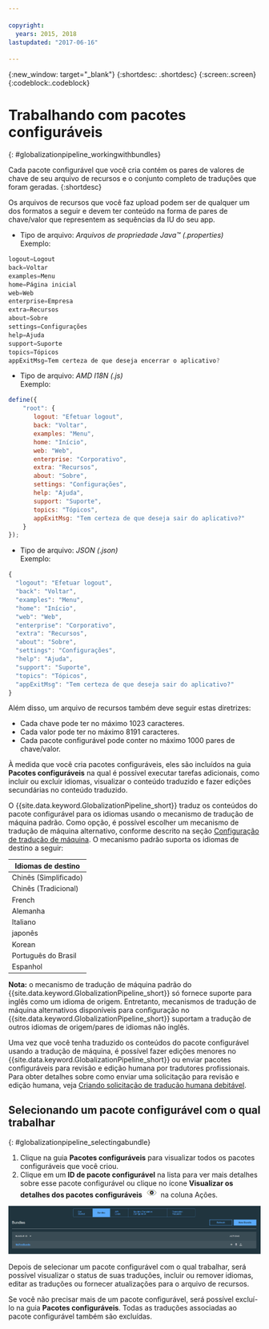 ```yaml
---

copyright:
  years: 2015, 2018
lastupdated: "2017-06-16"

---
```


{:new_window: target="_blank"}
{:shortdesc: .shortdesc}
{:screen:.screen}
{:codeblock:.codeblock}


# Trabalhando com pacotes configuráveis
{: #globalizationpipeline_workingwithbundles}

Cada pacote configurável que você cria contém os pares de valores de chave de seu arquivo de recursos e o conjunto completo de traduções que foram geradas.
{:shortdesc}

Os arquivos de recursos que você faz upload podem ser de qualquer um dos formatos a seguir e devem ter conteúdo na forma de pares de chave/valor que representem as sequências da IU do seu app.


* Tipo de arquivo: *Arquivos de propriedade Java™ (.properties)*<br>
Exemplo:
```js
logout=Logout
back=Voltar
examples=Menu
home=Página inicial
web=Web
enterprise=Empresa
extra=Recursos
about=Sobre
settings=Configurações
help=Ajuda
support=Suporte
topics=Tópicos
appExitMsg=Tem certeza de que deseja encerrar o aplicativo?
```
* Tipo de arquivo: *AMD I18N (.js)*<br>
Exemplo:
```js
define({
    "root": {
       logout: "Efetuar logout",
       back: "Voltar",
       examples: "Menu",
       home: "Início",
       web: "Web",
       enterprise: "Corporativo",
       extra: "Recursos",
       about: "Sobre",
       settings: "Configurações",
       help: "Ajuda",
       support: "Suporte",
       topics: "Tópicos",
       appExitMsg: "Tem certeza de que deseja sair do aplicativo?"
    }
});
```
* Tipo de arquivo: *JSON (.json)*<br>
Exemplo:
```js
{
  "logout": "Efetuar logout",
  "back": "Voltar",
  "examples": "Menu",
  "home": "Início",
  "web": "Web",
  "enterprise": "Corporativo",
  "extra": "Recursos",
  "about": "Sobre",
  "settings": "Configurações",
  "help": "Ajuda",
  "support": "Suporte",
  "topics": "Tópicos",
  "appExitMsg": "Tem certeza de que deseja sair do aplicativo?"
}
```

Além disso, um arquivo de recursos também deve seguir estas diretrizes:
* Cada chave pode ter no máximo 1023 caracteres.
* Cada valor pode ter no máximo 8191 caracteres.
* Cada pacote configurável pode conter no máximo 1000 pares de chave/valor.

À medida que você cria pacotes configuráveis, eles são incluídos na guia **Pacotes configuráveis** na qual é possível executar tarefas adicionais, como incluir ou excluir idiomas, visualizar o conteúdo traduzido e fazer edições secundárias no conteúdo traduzido. 

O {{site.data.keyword.GlobalizationPipeline_short}} traduz os conteúdos do pacote configurável para os idiomas usando o mecanismo de tradução de máquina padrão. Como
opção, é possível escolher um mecanismo de tradução de máquina alternativo, conforme
descrito na seção
[Configuração
de tradução de máquina](/docs/services/GlobalizationPipeline/managetranslations.html#machineconfig). O mecanismo padrão suporta os idiomas de destino a seguir:

<table>
<thead>
<tr>
<th>Idiomas de destino</th>
</tr>
</thead>
<tbody>
<tr>
<td>Chinês (Simplificado)</td>
</tr>
<tr>
<td>Chinês (Tradicional)</td>
</tr>
<tr>
<td>French</td>
</tr>
<tr>
<td>Alemanha</td>
</tr>
<tr>
<td>Italiano</td>
</tr>
<tr>
<td>japonês</td>
</tr>
<tr>
<td>Korean</td>
</tr>
<tr>
<td>Português do Brasil</td>
</tr>
<tr>
<td>Espanhol</td>
</tr>
</tbody>
</table>

**Nota:** o mecanismo de tradução de máquina padrão do {{site.data.keyword.GlobalizationPipeline_short}} só fornece suporte para inglês como um idioma de origem. Entretanto,
mecanismos de tradução de máquina alternativos disponíveis para configuração no {{site.data.keyword.GlobalizationPipeline_short}} suportam a tradução de outros idiomas de origem/pares de
idiomas não inglês.

Uma vez que você tenha traduzido os conteúdos do pacote configurável usando a tradução de máquina, é possível fazer edições menores no {{site.data.keyword.GlobalizationPipeline_short}} ou enviar pacotes configuráveis para revisão e edição humana por tradutores profissionais. Para obter detalhes sobre como enviar uma solicitação para revisão e edição humana, veja [Criando solicitação de tradução humana debitável](/docs/services/GlobalizationPipeline/managetranslations.html#humantranslation).




## Selecionando um pacote configurável com o qual trabalhar
{: #globalizationpipeline_selectingabundle}

1. Clique na guia **Pacotes configuráveis** para visualizar todos os pacotes configuráveis que você criou.
2. Clique em um **ID de pacote configurável** na lista para ver mais detalhes sobre esse pacote configurável ou clique no ícone **Visualizar os detalhes dos pacotes configuráveis** ![Selecione o ícone Visualizar os detalhes dos pacotes configuráveis para abrir um pacote configurável e trabalhar com suas traduções](images/viewProjectDetailIcon.png) na coluna Ações.

![Visualize todos os pacotes configuráveis disponíveis na guia Pacotes configuráveis.](images/translationBundles.png)

Depois de selecionar um pacote configurável com o qual trabalhar, será possível visualizar o status de suas traduções, incluir ou remover idiomas, editar as traduções ou fornecer atualizações para o arquivo de recursos.

Se você não precisar mais de um pacote configurável, será possível excluí-lo na
guia **Pacotes configuráveis**. Todas as traduções associadas ao
pacote configurável também são excluídas.
